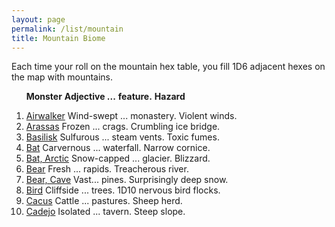 ```yaml
---
layout: page
permalink: /list/mountain
title: Mountain Biome
---
```


Each time your roll on the mountain hex table, you fill 1D6 adjacent hexes on the map with mountains.
<br>

&nbsp; &nbsp; &nbsp; <span class="a">**Monster**</span> <span class="bb">**Adjective ...**</span> <span class="cc">**feature.**</span> **Hazard**

1. <span class="a">[Airwalker](/monsters/airwalker)</span> <span class="b">Wind-swept ...</span>  <span class="c">monastery.</span> <span class="d">Violent winds.</span>
1. <span class="a">[Arassas](/monsters/arassas)</span> <span class="b">Frozen ...</span>  <span class="c">crags.</span> <span class="d">Crumbling ice bridge.</span>
1. <span class="a">[Basilisk](/monsters/basilisk)</span> <span class="b">Sulfurous ...</span>  <span class="c">steam vents.</span> <span class="d">Toxic fumes.</span>
1. <span class="a">[Bat](/monsters/bat)</span> <span class="b">Carvernous ...</span>  <span class="c">waterfall.</span> <span class="d">Narrow cornice.</span>
1. <span class="a">[Bat, Arctic](/monsters/bat-arctic)</span> <span class="b">Snow-capped ...</span>  <span class="c">glacier.</span> <span class="d">Blizzard.</span>
1. <span class="a">[Bear](/monsters/bear)</span> <span class="b">Fresh ...</span>  <span class="c">rapids.</span> <span class="d">Treacherous river.</span>
1. <span class="a">[Bear, Cave](/monsters/bear-cave)</span> <span class="b">Vast...</span>  <span class="c">pines.</span> <span class="d">Surprisingly deep snow.</span>
1. <span class="a">[Bird](/monsters/bird)</span> <span class="b">Cliffside ...</span>  <span class="c">trees.</span> <span class="d">1D10 nervous bird flocks.</span>
1. <span class="a">[Cacus](/monsters/cacus)</span> <span class="b">Cattle ...</span>  <span class="c">pastures.</span> <span class="d">Sheep herd.</span>
1. <span class="a">[Cadejo](/monsters/cadejo)</span> <span class="b">Isolated ...</span>  <span class="c">tavern.</span> <span class="d">Steep slope.</span>
